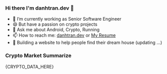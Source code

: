 ### Hi there I'm danhtran.dev 👋

- 🔭 I’m currently working as Senior Software Engineer
- 😄 But have a passion on crypto projects
- 💬 Ask me about Android, Crypto, Running 
- 📫 How to reach me: [danhtran.dev](https://danhtran.dev) or [My Resume](Developer-Resume.pdf)
- 🌱 Building a website to help people find their dream house (updating ...)

### Crypto Market Summarize
{CRYPTO_DATA_HERE}
